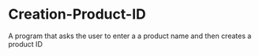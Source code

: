 # Creation-Product-ID
A program that asks the user to enter a a product name and then creates a product ID
